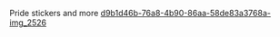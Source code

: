 Pride stickers and more
[d9b1d46b-76a8-4b90-86aa-58de83a3768a-img_2526](https://github.com/user-attachments/assets/33b74629-14ff-42ae-b49a-004e110ae45f)
